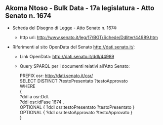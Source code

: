 ## Akoma Ntoso - Bulk Data - 17a legislatura - Atto Senato n. 1674 ##

* Scheda del Disegno di Legge - Atto Senato n. 1674:
	* http url: http://www.senato.it/leg/17/BGT/Schede/Ddliter/44989.htm

* Riferimenti al sito OpenData del Senato http://dati.senato.it/:
	* Link OpenData: http://dati.senato.it/ddl/44989
	* Query SPARQL per i documenti relativi all'Atto Senato:

        PREFIX osr: <http://dati.senato.it/osr/>  
		SELECT DISTINCT ?testoPresentato ?testoApprovato  
		WHERE  
		{  
		    ?ddl a osr:Ddl.  
		    ?ddl osr:idFase 1674 .  
		    OPTIONAL { ?ddl osr:testoPresentato ?testoPresentato }  
		    OPTIONAL { ?ddl osr:testoApprovato ?testoApprovato }  
		}
		